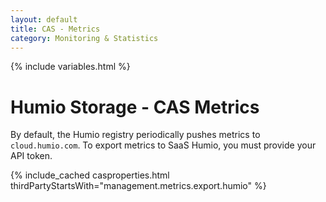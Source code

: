 ```yaml
---
layout: default
title: CAS - Metrics
category: Monitoring & Statistics
---
```


{% include variables.html %}

# Humio Storage - CAS Metrics

By default, the Humio registry periodically pushes metrics to `cloud.humio.com`. To export metrics to SaaS Humio, you must provide your API token.

{% include_cached casproperties.html thirdPartyStartsWith="management.metrics.export.humio" %}
